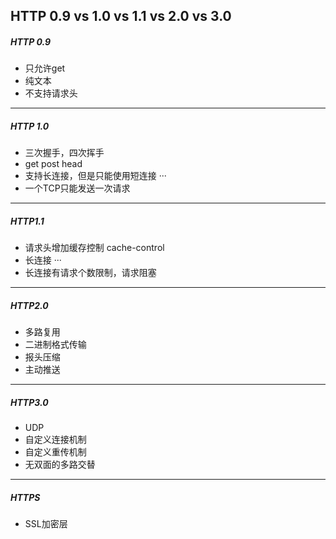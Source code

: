 ## HTTP 0.9 vs 1.0 vs 1.1 vs 2.0 vs 3.0

##### HTTP 0.9

* 只允许get
* 纯文本
* 不支持请求头

-----

##### HTTP 1.0

* 三次握手，四次挥手
* get post head
* 支持长连接，但是只能使用短连接
···
* 一个TCP只能发送一次请求

----

##### HTTP1.1

* 请求头增加缓存控制 cache-control
* 长连接
···
* 长连接有请求个数限制，请求阻塞

----

##### HTTP2.0

* 多路复用
* 二进制格式传输
* 报头压缩
* 主动推送

----

##### HTTP3.0

* UDP
* 自定义连接机制
* 自定义重传机制
* 无双面的多路交替

---

##### HTTPS

* SSL加密层
